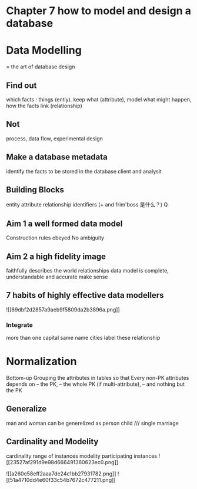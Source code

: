 # Chapter 7 how to model and design a database
# Data Modelling 
= the art of database design
## Find out 
which facts : things (entiy). keep what (attribute), model what might happen, how the facts link (relationship)
## Not 
process, data flow, experimental design
## Make a database metadata
identify the facts to be stored in the database
client and analysit
## Building Blocks
entity
attribute
relationship
identifiers
(+ and frim'boss 是什么？)
Q
## Aim 1 a well formed data model
Construction rules obeyed
No ambiguity
## Aim 2 a high fidelity image
faithfully describes the world
relationships
data model is complete, understandable and accurate
make sense
## 7 habits of highly effective data modellers
![[89dbf2d2857a9aeb9f5809da2b3896a.png]]

### Integrate

more than one capital
same name cities
label these relationship
# Normalization
Bottom-up
Grouping the attributes in tables so that Every non-PK 
attributes depends on 
– the PK, 
– the whole PK (if multi-attribute), 
– and nothing but the PK
## Generalize
man and woman can be generelized as person
child /// single marriage
## Cardinality and Modelity
cardinality range of instances
modelity participating instances
![[23527af291d9e98d666491360623ec0.png]]

![[a260e58eff2aaa7de24c1bb27931782.png]]
![[51a4710dd4e60f33c54b7672c477211.png]]